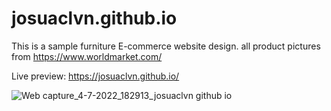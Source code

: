 # josuaclvn.github.io

This is a sample furniture E-commerce website design. all product pictures from https://www.worldmarket.com/

Live preview: https://josuaclvn.github.io/

![Web capture_4-7-2022_182913_josuaclvn github io](https://user-images.githubusercontent.com/66237340/177136861-298bb0a1-254c-486c-8019-337bda345083.jpeg)
